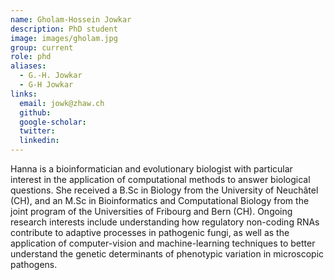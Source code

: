 ```yaml
---
name: Gholam-Hossein Jowkar
description: PhD student
image: images/gholam.jpg
group: current
role: phd
aliases:
  - G.-H. Jowkar
  - G-H Jowkar
links:
  email: jowk@zhaw.ch
  github: 
  google-scholar: 
  twitter: 
  linkedin: 
---
```


Hanna is a bioinformatician and evolutionary biologist with particular interest in the application of computational methods to answer biological questions. She received a B.Sc in Biology from the University of Neuchâtel (CH), and an M.Sc in Bioinformatics and Computational Biology from the joint program of the Universities of Fribourg and Bern (CH). Ongoing research interests include understanding how regulatory non-coding RNAs contribute to adaptive processes in pathogenic fungi, as well as the application of computer-vision and machine-learning techniques to better understand the genetic determinants of phenotypic variation in microscopic pathogens.